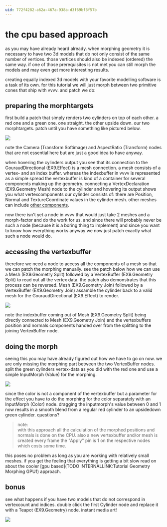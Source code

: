 ```yaml
---
uid: 772f4282-a62a-467a-938a-d3f69bf3f57b
---
```


# the cpu based approach

as you may have already heard already. when morphing geometry it is necessary to have two 3d models that do not only consist of the same number of vertices. those vertices should also be indexed (ordered) the same way. if one of those prerequisites is not met you can still morph the models and may even get more interesting results.   

creating equally indexed 3d models with your favorite modelling software is a task of its own. for this tutorial we will just morph between two primitive cones that ship with vvvv. and patch we do:  

## preparing the morphtargets

first build a patch that simply renders two cylinders on top of each other. a red one and a green one. one straight. the other upside down. our two morphtargets. patch until you have something like pictured below.  

![](~/img/cpu_012_3.jpg "")  

note the <span class="node">Camera (Transform Softimage)</span> and <span class="node">AspectRatio (Transform)</span> nodes that are not essential here but are just a good idea to have anyway.  

when hovering the cylinders output you see that its connection to the <span class="node">GouraudDirectional (EX9.Effect)</span> is a mesh connection. a mesh consists of a vertex- and an index buffer. whereas the indexbuffer in vvvv is represented as a simple spread the vertexbuffer is kind of a container for several components making up the geometry. connecting a VertexDeclaration (EX9.Geometry Mesh) node to the cylinder and hovering its output shows you what vertexcomponents our cylinder consists of: there are Position, Normal and TextureCoordinate values in the cylinder mesh. other meshes can include <a href="http://msdn.microsoft.com/library/default.asp?url=/library/en-us/directx9_c/D3DDECLUSAGE.asp" class="extURL" target="_blank">other components</a>.   

now there isn't yet a node in vvvv that would just take 2 meshes and a morph-factor and do the work for us. and since there will probably never be such a node (because it is a boring thing to implement) and since you want to know how everything works anyway we now just patch exactly what such a node would do.   

## accessing the vertexbuffer

therefore we need a node to access all the components of a mesh so that we can patch the morphing manually. see the patch below how we can use a <span class="node">Mesh (EX9.Geometry Split)</span> followed by a <span class="node">VertexBuffer (EX9.Geometry Split)</span> to read out all the vertex data. the patch also demonstrates that this process can be reversed. <span class="node">Mesh (EX9.Geometry Join)</span> followed by a <span class="node">VertexBuffer (EX9.Geometry Join)</span> assamble the cylinder back to a valid mesh for the <span class="node">GouraudDirectional (EX9.Effect)</span> to render.  

![](~/img/cpu_021_3.jpg "")  

note the indexbuffer coming out of <span class="node">Mesh (EX9.Geometry Split)</span> being directly connected to <span class="node">Mesh (EX9.Geometry Join)</span> and the vertexbuffers position and normals components handed over from the splitting to the joining VertexBuffer node.   

## doing the morph

seeing this you may have already figured out how we have to go on now. we are only missing the morphing part between the two VertexBuffer nodes. split the green cylinders vertex-data as you did with the red one and use a simple <span class="node">InputMorph (Value)</span> for the morphing.  

![](~/img/cpu_031_3.jpg "")  

since the color is not a component of the vertexbuffer but a parameter for the effect you have to do the morphing for the color separately with an <span class="node">InputMorph (Color)</span> node. dragging the inputmorph's value between 0 and 1 now results in a smooth blend from a regular red cylinder to an upsidedown green cylinder. questions?  

>note:  
with this approach all the calculation of the morphed positions and normals is done on the CPU. also a new vertexbuffer and/or mesh is created every frame the "Apply" pin is 1 on the respective nodes which costs some time.   

this poses no problem as long as you are working with relatively small meshes. if you get the feeling that everything is getting a bit slow read on about the cooler [gpu based](TODO INTERNALLINK:Tutorial Geometry Morphing GPU1) approach.  
  

## bonus

see what happens if you have two models that do not correspond in vertexcount and indices. double click the first Cylinder node and replace it with a <span class="node">Teapot (EX9.Geometry)</span> node. instant media art!  

![](~/img/cpu_040_3.jpg "")  
